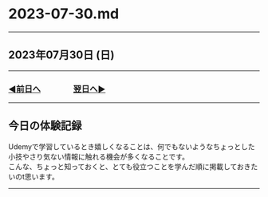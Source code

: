 # 2023-07-30.md

---

## 2023年07月30日 (日)

---

### [◀️前日へ](https://github.com/yuasys/chatty-journal/blob/main/2023/07/2023-07-29.md)&emsp;&emsp;&emsp;&emsp;[翌日へ▶️](https://github.com/yuasys/chatty-journal/blob/main/2023/07/2023-07-31.md)

---

## 今日の体験記録

Udemyで学習しているとき嬉しくなることは、何でもないようなちょっとした小技やさり気ない情報に触れる機会が多くなることです。  
こんな、ちょっと知っておくと、とても役立つことを学んだ順に掲載しておきたいのt思います。


---

